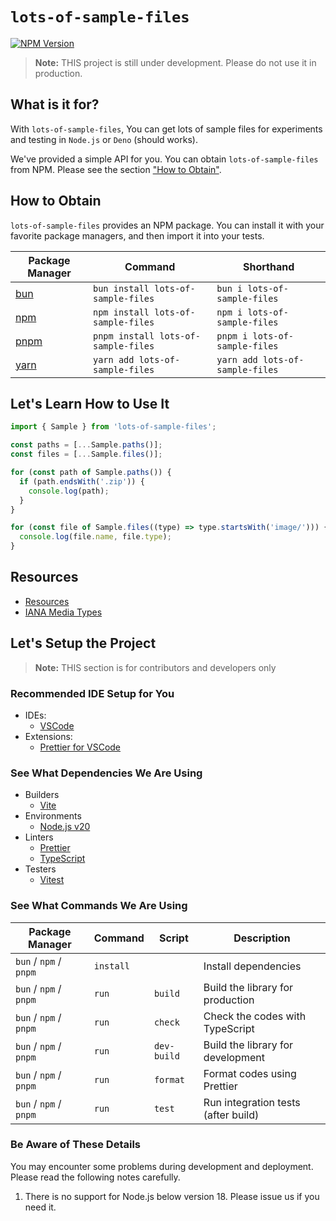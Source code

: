 # `lots-of-sample-files`

[![NPM Version](https://img.shields.io/npm/v/lots-of-sample-files?style=for-the-badge&logo=npm&logoColor=white)](https://www.npmjs.com/package/lots-of-sample-files)

> **Note:** THIS project is still under development. Please do not use it in production.

## What is it for?

With `lots-of-sample-files`, You can get lots of sample files for experiments and testing in `Node.js` or `Deno` (should works).

We've provided a simple API for you. You can obtain `lots-of-sample-files` from NPM. Please see the section ["How to Obtain"](#how-to-obtain).

## How to Obtain

`lots-of-sample-files` provides an NPM package. You can install it with your favorite package managers, and then import it into your tests.

| Package Manager               | Command                             | Shorthand                       |
| ----------------------------- | ----------------------------------- | ------------------------------- |
| [bun](https://bun.sh/)        | `bun install lots-of-sample-files`  | `bun i lots-of-sample-files`    |
| [npm](https://www.npmjs.com/) | `npm install lots-of-sample-files`  | `npm i lots-of-sample-files`    |
| [pnpm](https://pnpm.io/)      | `pnpm install lots-of-sample-files` | `pnpm i lots-of-sample-files`   |
| [yarn](https://yarnpkg.com/)  | `yarn add lots-of-sample-files`     | `yarn add lots-of-sample-files` |

<!-- ## Our Competitors, or Alternatives -->

## Let's Learn How to Use It

```javascript
import { Sample } from 'lots-of-sample-files';

const paths = [...Sample.paths()];
const files = [...Sample.files()];

for (const path of Sample.paths()) {
  if (path.endsWith('.zip')) {
    console.log(path);
  }
}

for (const file of Sample.files((type) => type.startsWith('image/'))) {
  console.log(file.name, file.type);
}
```

## Resources

- [Resources](./docs/resources.md)
- [IANA Media Types](https://www.iana.org/assignments/media-types/media-types.xhtml)

## Let's Setup the Project

> **Note:** THIS section is for contributors and developers only

### Recommended IDE Setup for You

- IDEs:
  - [VSCode](https://code.visualstudio.com/)
- Extensions:
  - [Prettier for VSCode](https://marketplace.visualstudio.com/items?itemName=esbenp.prettier-vscode)

### See What Dependencies We Are Using

- Builders
  - [Vite](https://vitejs.dev/)
- Environments
  - [Node.js v20](https://nodejs.org/)
- Linters
  - [Prettier](https://prettier.io/)
  - [TypeScript](https://www.typescriptlang.org/)
- Testers
  - [Vitest](https://vitest.dev/)

### See What Commands We Are Using

| Package Manager        | Command   | Script      | Description                         |
| ---------------------- | --------- | ----------- | ----------------------------------- |
| `bun` / `npm` / `pnpm` | `install` |             | Install dependencies                |
| `bun` / `npm` / `pnpm` | `run`     | `build`     | Build the library for production    |
| `bun` / `npm` / `pnpm` | `run`     | `check`     | Check the codes with TypeScript     |
| `bun` / `npm` / `pnpm` | `run`     | `dev-build` | Build the library for development   |
| `bun` / `npm` / `pnpm` | `run`     | `format`    | Format codes using Prettier         |
| `bun` / `npm` / `pnpm` | `run`     | `test`      | Run integration tests (after build) |

### Be Aware of These Details

You may encounter some problems during development and deployment.
Please read the following notes carefully.

1. There is no support for Node.js below version 18. Please issue us if you need it.
